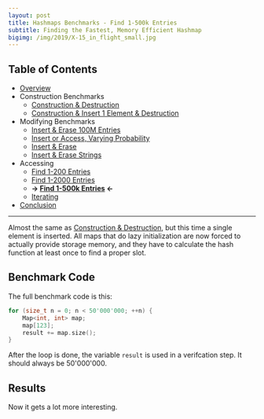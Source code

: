 ```yaml
---
layout: post
title: Hashmaps Benchmarks - Find 1-500k Entries
subtitle: Finding the Fastest, Memory Efficient Hashmap
bigimg: /img/2019/X-15_in_flight_small.jpg
---
```


## Table of Contents

* [Overview](/2019/04/01/hashmap-benchmarks-01-overview/)
* Construction Benchmarks
   * [Construction & Destruction](/2019/04/01/hashmap-benchmarks-02-result-CtorDtorEmptyMap/)
   * [Construction & Insert 1 Element & Destruction](/2019/04/01/hashmap-benchmarks-02-result-CtorDtorSingleEntryMap/)
* Modifying Benchmarks
   * [Insert & Erase 100M Entries](/2019/04/01/hashmap-benchmarks-02-result-InsertHugeInt/)
   * [Insert or Access, Varying Probability](/2019/04/01/hashmap-benchmarks-02-result-RandomDistinct2/)
   * [Insert & Erase](/2019/04/01/hashmap-benchmarks-02-result-RandomInsertErase/)
   * [Insert & Erase Strings](/2019/04/01/hashmap-benchmarks-02-result-RandomInsertEraseStrings/)
* Accessing
   * [Find 1-200 Entries](/2019/04/01/hashmap-benchmarks-02-result-RandomFind_200/)
   * [Find 1-2000 Entries](/2019/04/01/hashmap-benchmarks-02-result-RandomFind_2000/)
   * **&rarr; [Find 1-500k Entries](/2019/04/01/hashmap-benchmarks-02-result-RandomFind_500000/) &larr;**
   * [Iterating](/2019/04/01/hashmap-benchmarks-02-result-IterateIntegers/)
* [Conclusion](/2019/04/01/hashmap-benchmarks-03-conclusion/)

----

Almost the same as [Construction & Destruction](/2019/04/01/hashmap-benchmarks-CtorDtorEmptyMap/), but this time a single element is inserted. All maps that do lazy initialization are now forced to actually provide storage memory, and they have to calculate the hash function at least once to find a proper slot.

## Benchmark Code

The full benchmark code is this: 

```cpp
for (size_t n = 0; n < 50'000'000; ++n) {
    Map<int, int> map;
    map[123];
    result += map.size();
}
```

After the loop is done, the variable `result` is used in a verifcation step. It should always be 50'000'000.

## Results

Now it gets a lot more interesting.

<script src="https://cdn.plot.ly/plotly-latest.min.js"></script>
<div id="id_ac9de32b" style="height:250em"></div>
<script>
    var colors = Plotly.d3.scale.category10().range();
    var m0y = [ "std::unordered_map", "boost::unordered_map", "eastl::hash_map", "phmap::<br>parallel_node_hash_map", "boost::multi_index::<br>hashed_unique", "phmap::<br>parallel_flat_hash_map", "spp::sparse_hash_map", "folly::F14ValueMap", "tsl::hopscotch_map", "folly::F14NodeMap", "tsl::robin_map", "<b>tsl::sparse_map</b>", "ska::bytell_hash_map", "emilib1::HashMap", "robin_hood::<br>unordered_flat_map", "<b>robin_hood::<br>unordered_node_map</b>", "<b>absl::node_hash_map</b>", "<b>phmap::node_hash_map</b>", "<b>absl::flat_hash_map</b>", "<b>phmap::flat_hash_map</b>"];
    var m1y = [ "std::unordered_map", "boost::unordered_map", "eastl::hash_map", "phmap::<br>parallel_node_hash_map", "boost::multi_index::<br>hashed_unique", "phmap::<br>parallel_flat_hash_map", "spp::sparse_hash_map", "folly::F14ValueMap", "tsl::hopscotch_map", "folly::F14NodeMap", "tsl::robin_map", "<b>tsl::sparse_map</b>", "ska::bytell_hash_map", "emilib1::HashMap", "robin_hood::<br>unordered_flat_map", "<b>robin_hood::<br>unordered_node_map</b>", "<b>absl::node_hash_map</b>", "<b>phmap::node_hash_map</b>", "<b>absl::flat_hash_map</b>", "<b>phmap::flat_hash_map</b>"];
    var m2y = [ "std::unordered_map", "boost::unordered_map", "eastl::hash_map", "phmap::<br>parallel_node_hash_map", "boost::multi_index::<br>hashed_unique", "phmap::<br>parallel_flat_hash_map", "spp::sparse_hash_map", "tsl::hopscotch_map", "folly::F14ValueMap", "tsl::robin_map", "folly::F14NodeMap", "<b>tsl::sparse_map</b>", "ska::bytell_hash_map", "emilib1::HashMap", "robin_hood::<br>unordered_flat_map", "<b>robin_hood::<br>unordered_node_map</b>", "<b>absl::node_hash_map</b>", "<b>phmap::node_hash_map</b>", "<b>absl::flat_hash_map</b>", "<b>phmap::flat_hash_map</b>"];
    var m3y = [ "std::unordered_map", "boost::unordered_map", "eastl::hash_map", "phmap::<br>parallel_node_hash_map", "boost::multi_index::<br>hashed_unique", "phmap::<br>parallel_flat_hash_map", "spp::sparse_hash_map", "tsl::hopscotch_map", "folly::F14ValueMap", "tsl::robin_map", "folly::F14NodeMap", "emilib1::HashMap", "<b>tsl::sparse_map</b>", "ska::bytell_hash_map", "absl::node_hash_map", "phmap::node_hash_map", "<b>robin_hood::<br>unordered_node_map</b>", "<b>robin_hood::<br>unordered_flat_map</b>", "<b>absl::flat_hash_map</b>", "<b>phmap::flat_hash_map</b>"];
    var m4y = [ "tsl::sparse_map", "tsl::robin_map", "tsl::hopscotch_map", "spp::sparse_hash_map", "robin_hood::<br>unordered_node_map", "robin_hood::<br>unordered_flat_map", "phmap::<br>parallel_node_hash_map", "phmap::<br>parallel_flat_hash_map", "phmap::node_hash_map", "phmap::flat_hash_map", "emilib1::HashMap", "absl::node_hash_map", "absl::flat_hash_map", "std::unordered_map", "boost::unordered_map", "<b>eastl::hash_map</b>", "boost::multi_index::<br>hashed_unique", "folly::F14ValueMap", "<b>folly::F14NodeMap</b>", "<b>ska::bytell_hash_map</b>"];
    var measurement_names = [ "0% success, 0x00000000ffffffff", "0% success, 0xffffffff00000000", "25% success, 0x00000000ffffffff", "25% success, 0xffffffff00000000", "50% success, 0x00000000ffffffff", "50% success, 0xffffffff00000000", "75% success, 0x00000000ffffffff", "75% success, 0xffffffff00000000", "100% success, 0x00000000ffffffff", "100% success, 0xffffffff00000000" ];

    var data = [
        { x: [ 5.56816e-08, 4.9191700000000005e-08, 3.2362900000000005e-08, 2.60524e-08, 2.5136e-08, 2.0887400000000002e-08, 2.0654200000000002e-08, 1.3406470000000002e-08, 1.7136000000000002e-08, 1.1782319999999999e-08, 1.6390060000000002e-08, 1.3710700000000001e-08, 1.454759e-08, 1.4131950000000001e-08, 7.76349e-09, 7.857080000000001e-09, 9.40206e-09, 9.264260000000001e-09, 8.281190000000001e-09, 8.25094e-09 ],
          y: m0y, name: measurement_names[0] + ' (robin_hood::hash)', type: 'bar', orientation: 'h', yaxis: 'y', marker: { color: colors[0], },
        },
        { x: [ 5.5817500000000003e-08, 4.922480000000001e-08, 3.2394000000000005e-08, 2.60998e-08, 2.51767e-08, 2.08452e-08, 2.0711800000000003e-08, 1.3362160000000002e-08, 1.725798e-08, 1.198599e-08, 1.6411420000000002e-08, 1.3751160000000002e-08, 1.4544950000000001e-08, 1.416715e-08, 7.84265e-09, 7.93915e-09, 9.555229999999999e-09, 9.40788e-09, 8.32616e-09, 8.30022e-09 ],
          y: m0y, name: measurement_names[1] + ' (robin_hood::hash)', type: 'bar', orientation: 'h', yaxis: 'y', marker: { color: colors[1], },
        },
        { x: [ 6.18015e-08, 5.31378e-08, 3.8061100000000005e-08, 3.27902e-08, 2.9475900000000003e-08, 2.6874600000000002e-08, 2.6798300000000002e-08, 1.9526390000000004e-08, 2.08971e-08, 1.9741750000000002e-08, 2.10681e-08, 1.9626429999999998e-08, 1.826571e-08, 1.662313e-08, 1.3214850000000001e-08, 1.3265450000000001e-08, 1.5475490000000002e-08, 1.528674e-08, 1.294014e-08, 1.28224e-08 ],
          y: m0y, name: measurement_names[2] + ' (robin_hood::hash)', type: 'bar', orientation: 'h', yaxis: 'y', marker: { color: colors[2], },
        },
        { x: [ 6.19378e-08, 5.300850000000001e-08, 3.8062899999999996e-08, 3.280340000000001e-08, 2.9435800000000002e-08, 2.6837e-08, 2.68177e-08, 1.948048e-08, 2.12752e-08, 1.9824550000000003e-08, 2.10789e-08, 1.9690240000000003e-08, 1.825968e-08, 1.6635640000000002e-08, 1.324857e-08, 1.3324360000000001e-08, 1.54518e-08, 1.529168e-08, 1.294436e-08, 1.284934e-08 ],
          y: m0y, name: measurement_names[3] + ' (robin_hood::hash)', type: 'bar', orientation: 'h', yaxis: 'y', marker: { color: colors[3], },
        },
        { x: [ 5.891400000000001e-08, 5.2507900000000004e-08, 3.76295e-08, 3.43846e-08, 2.9050700000000004e-08, 2.7701e-08, 2.62059e-08, 2.3599000000000002e-08, 2.35213e-08, 2.3291100000000002e-08, 2.15388e-08, 2.0024300000000004e-08, 1.876206e-08, 1.812942e-08, 1.677011e-08, 1.575506e-08, 1.607125e-08, 1.59459e-08, 1.4388950000000001e-08, 1.4200760000000002e-08 ],
          y: m0y, name: measurement_names[4] + ' (robin_hood::hash)', type: 'bar', orientation: 'h', yaxis: 'y', marker: { color: colors[4], },
        },
        { x: [ 5.8862e-08, 5.245900000000001e-08, 3.76931e-08, 3.4376800000000006e-08, 2.8994500000000002e-08, 2.7710200000000002e-08, 2.62568e-08, 2.3593200000000002e-08, 2.3507900000000002e-08, 2.32712e-08, 2.15732e-08, 2.0054000000000002e-08, 1.879003e-08, 1.815322e-08, 1.678923e-08, 1.576371e-08, 1.609576e-08, 1.5953060000000003e-08, 1.4420680000000001e-08, 1.4189740000000002e-08 ],
          y: m0y, name: measurement_names[5] + ' (robin_hood::hash)', type: 'bar', orientation: 'h', yaxis: 'y', marker: { color: colors[5], },
        },
        { x: [ 5.0249900000000004e-08, 4.73851e-08, 3.3251400000000006e-08, 3.07778e-08, 2.50818e-08, 2.4650600000000002e-08, 2.24773e-08, 2.4559000000000002e-08, 2.2219400000000004e-08, 2.3360300000000002e-08, 1.8793760000000002e-08, 1.6800790000000002e-08, 1.7109180000000002e-08, 1.588706e-08, 1.8036350000000003e-08, 1.670982e-08, 1.4281220000000001e-08, 1.4009580000000001e-08, 1.3053820000000001e-08, 1.29399e-08 ],
          y: m0y, name: measurement_names[6] + ' (robin_hood::hash)', type: 'bar', orientation: 'h', yaxis: 'y', marker: { color: colors[6], },
        },
        { x: [ 5.019260000000001e-08, 4.7335200000000004e-08, 3.3166200000000005e-08, 3.0774200000000006e-08, 2.5043700000000003e-08, 2.4730400000000002e-08, 2.2513500000000002e-08, 2.45506e-08, 2.21087e-08, 2.3273600000000002e-08, 1.881302e-08, 1.683293e-08, 1.706991e-08, 1.589391e-08, 1.806269e-08, 1.675333e-08, 1.427127e-08, 1.397862e-08, 1.3061890000000001e-08, 1.295562e-08 ],
          y: m0y, name: measurement_names[7] + ' (robin_hood::hash)', type: 'bar', orientation: 'h', yaxis: 'y', marker: { color: colors[7], },
        },
        { x: [ 3.92513e-08, 3.8863900000000004e-08, 2.5568900000000003e-08, 2.52796e-08, 1.801012e-08, 2.0240400000000003e-08, 1.8180240000000002e-08, 2.26752e-08, 1.758992e-08, 2.0438900000000003e-08, 1.4389520000000001e-08, 1.3175450000000002e-08, 1.312473e-08, 1.219928e-08, 1.616787e-08, 1.4696570000000001e-08, 1.173082e-08, 1.1678060000000001e-08, 1.143192e-08, 1.1302400000000001e-08 ],
          y: m0y, name: measurement_names[8] + ' (robin_hood::hash)', type: 'bar', orientation: 'h', yaxis: 'y', marker: { color: colors[8], },
        },
        { x: [ 3.92416e-08, 3.88433e-08, 2.55193e-08, 2.5267600000000003e-08, 1.7964480000000002e-08, 2.02472e-08, 1.8177639999999997e-08, 2.2617400000000002e-08, 1.7403600000000003e-08, 2.0559e-08, 1.4371430000000002e-08, 1.314997e-08, 1.3021770000000002e-08, 1.2204960000000001e-08, 1.618193e-08, 1.469964e-08, 1.174861e-08, 1.1625640000000002e-08, 1.13947e-08, 1.1274780000000001e-08 ],
          y: m0y, name: measurement_names[9] + ' (robin_hood::hash)', type: 'bar', orientation: 'h', yaxis: 'y', marker: { color: colors[9], },
            textposition: 'outside',
            text: [ "53.2ns avg<br>20MB", "48.2ns avg<br>23MB", "33.4ns avg<br>11MB", "29.9ns avg<br>17MB", "25.3ns avg<br>27MB", "24.1ns avg<br>12MB", "22.9ns avg<br>0.0MB", "20.7ns avg<br>22MB", "20.3ns avg<br>37MB", "19.8ns avg<br>20MB", "18.4ns avg<br>37MB", "<b>16.7ns avg<br>0.0MB</b>", "16.3ns avg<br>23MB", "15.4ns avg<br>37MB", "14.4ns avg<br>23MB", "<b>13.7ns avg<br>9.5MB</b>", "<b>13.4ns avg<br>21MB</b>", "<b>13.2ns avg<br>23MB</b>", "<b>12.0ns avg<br>24MB</b>", "<b>11.9ns avg<br>25MB</b>" ],
        },
        { x: [ 5.670530000000001e-08, 5.0144200000000006e-08, 3.25034e-08, 2.6275800000000002e-08, 2.6154700000000002e-08, 2.12192e-08, 2.05207e-08, 1.366231e-08, 1.695892e-08, 1.1942340000000001e-08, 1.517302e-08, 1.410984e-08, 1.5164500000000003e-08, 1.479915e-08, 8.63383e-09, 8.695830000000001e-09, 9.948439999999999e-09, 9.86956e-09, 9.02647e-09, 8.72514e-09 ],
          y: m1y, name: measurement_names[0] + ' (absl::Hash)', type: 'bar', orientation: 'h', yaxis: 'y2', marker: { color: colors[0], },
        },
        { x: [ 5.6743700000000005e-08, 5.02113e-08, 3.26325e-08, 2.6449000000000004e-08, 2.6256900000000003e-08, 2.11622e-08, 2.05121e-08, 1.3584580000000002e-08, 1.691823e-08, 1.213221e-08, 1.518473e-08, 1.4125640000000001e-08, 1.520076e-08, 1.4801570000000001e-08, 8.63763e-09, 8.681400000000002e-09, 1.0031539999999999e-08, 9.954240000000001e-09, 9.03485e-09, 8.742960000000001e-09 ],
          y: m1y, name: measurement_names[1] + ' (absl::Hash)', type: 'bar', orientation: 'h', yaxis: 'y2', marker: { color: colors[1], },
        },
        { x: [ 6.17371e-08, 5.39661e-08, 3.78904e-08, 3.3084200000000005e-08, 3.0034500000000003e-08, 2.7177600000000005e-08, 2.70485e-08, 1.9804500000000004e-08, 2.13922e-08, 1.985769e-08, 1.9546230000000002e-08, 1.9971320000000003e-08, 1.905747e-08, 1.789532e-08, 1.424819e-08, 1.4304659999999999e-08, 1.643527e-08, 1.627038e-08, 1.382252e-08, 1.358254e-08 ],
          y: m1y, name: measurement_names[2] + ' (absl::Hash)', type: 'bar', orientation: 'h', yaxis: 'y2', marker: { color: colors[2], },
        },
        { x: [ 6.18046e-08, 5.4064e-08, 3.79325e-08, 3.31262e-08, 3.00041e-08, 2.715e-08, 2.70314e-08, 1.980478e-08, 2.12441e-08, 1.985877e-08, 1.9544860000000002e-08, 1.996556e-08, 1.903787e-08, 1.7913070000000002e-08, 1.426541e-08, 1.4260880000000001e-08, 1.641691e-08, 1.628464e-08, 1.379487e-08, 1.356202e-08 ],
          y: m1y, name: measurement_names[3] + ' (absl::Hash)', type: 'bar', orientation: 'h', yaxis: 'y2', marker: { color: colors[3], },
        },
        { x: [ 5.92919e-08, 5.28767e-08, 3.80641e-08, 3.46994e-08, 2.9542e-08, 2.8206600000000004e-08, 2.65244e-08, 2.40381e-08, 2.2152800000000002e-08, 2.35415e-08, 2.0155200000000002e-08, 2.0506500000000002e-08, 1.975288e-08, 1.8289180000000004e-08, 1.790753e-08, 1.6887660000000003e-08, 1.700214e-08, 1.688972e-08, 1.491293e-08, 1.494046e-08 ],
          y: m1y, name: measurement_names[4] + ' (absl::Hash)', type: 'bar', orientation: 'h', yaxis: 'y2', marker: { color: colors[4], },
        },
        { x: [ 5.93035e-08, 5.28679e-08, 3.8032700000000004e-08, 3.47148e-08, 2.95229e-08, 2.8214200000000005e-08, 2.65262e-08, 2.40044e-08, 2.2180600000000003e-08, 2.3528400000000002e-08, 2.01946e-08, 2.05061e-08, 1.9726190000000002e-08, 1.832631e-08, 1.7884630000000002e-08, 1.698647e-08, 1.699265e-08, 1.686918e-08, 1.491535e-08, 1.493038e-08 ],
          y: m1y, name: measurement_names[5] + ' (absl::Hash)', type: 'bar', orientation: 'h', yaxis: 'y2', marker: { color: colors[5], },
        },
        { x: [ 5.14413e-08, 4.808840000000001e-08, 3.33467e-08, 3.1390000000000005e-08, 2.55647e-08, 2.5398e-08, 2.28712e-08, 2.47275e-08, 2.15771e-08, 2.34219e-08, 1.760106e-08, 1.726026e-08, 1.743e-08, 1.6712870000000004e-08, 1.946428e-08, 1.800535e-08, 1.4794900000000002e-08, 1.463824e-08, 1.3609960000000001e-08, 1.3491320000000001e-08 ],
          y: m1y, name: measurement_names[6] + ' (absl::Hash)', type: 'bar', orientation: 'h', yaxis: 'y2', marker: { color: colors[6], },
        },
        { x: [ 5.1455700000000005e-08, 4.80286e-08, 3.3384500000000004e-08, 3.1376400000000004e-08, 2.5576400000000002e-08, 2.5409600000000002e-08, 2.28847e-08, 2.4773900000000002e-08, 2.1334700000000002e-08, 2.33007e-08, 1.757557e-08, 1.7272950000000002e-08, 1.740198e-08, 1.672872e-08, 1.948639e-08, 1.8011500000000002e-08, 1.4770960000000001e-08, 1.4629300000000001e-08, 1.362373e-08, 1.34788e-08 ],
          y: m1y, name: measurement_names[7] + ' (absl::Hash)', type: 'bar', orientation: 'h', yaxis: 'y2', marker: { color: colors[7], },
        },
        { x: [ 4.0886600000000006e-08, 3.92395e-08, 2.60126e-08, 2.6215e-08, 1.8359320000000002e-08, 2.1103000000000004e-08, 1.8526870000000003e-08, 2.2867900000000005e-08, 1.754729e-08, 2.0414100000000002e-08, 1.405655e-08, 1.3647950000000001e-08, 1.379911e-08, 1.2947700000000002e-08, 1.7307229999999998e-08, 1.595712e-08, 1.2144410000000001e-08, 1.207002e-08, 1.189442e-08, 1.1758800000000002e-08 ],
          y: m1y, name: measurement_names[8] + ' (absl::Hash)', type: 'bar', orientation: 'h', yaxis: 'y2', marker: { color: colors[8], },
        },
        { x: [ 4.07945e-08, 3.9286600000000005e-08, 2.5979500000000004e-08, 2.6234400000000004e-08, 1.8347280000000002e-08, 2.11464e-08, 1.851455e-08, 2.2897100000000002e-08, 1.752276e-08, 2.07253e-08, 1.407182e-08, 1.364076e-08, 1.375164e-08, 1.2951730000000002e-08, 1.732268e-08, 1.5948240000000002e-08, 1.214129e-08, 1.2090940000000001e-08, 1.1850940000000002e-08, 1.175264e-08 ],
          y: m1y, name: measurement_names[9] + ' (absl::Hash)', type: 'bar', orientation: 'h', yaxis: 'y2', marker: { color: colors[9], },
            textposition: 'outside',
            text: [ "54.0ns avg<br>22MB", "48.9ns avg<br>22MB", "33.6ns avg<br>11MB", "30.4ns avg<br>17MB", "25.9ns avg<br>27MB", "24.6ns avg<br>12MB", "23.1ns avg<br>0.0MB", "21.0ns avg<br>22MB", "19.9ns avg<br>37MB", "19.9ns avg<br>20MB", "17.3ns avg<br>37MB", "<b>17.1ns avg<br>0.0MB</b>", "17.0ns avg<br>23MB", "16.1ns avg<br>37MB", "15.5ns avg<br>23MB", "<b>14.8ns avg<br>9.5MB</b>", "<b>14.1ns avg<br>22MB</b>", "<b>14.0ns avg<br>22MB</b>", "<b>12.6ns avg<br>24MB</b>", "<b>12.5ns avg<br>25MB</b>" ],
        },
        { x: [ 6.27187e-08, 5.23211e-08, 3.51346e-08, 3.0023000000000004e-08, 3.10101e-08, 2.5042600000000003e-08, 2.25893e-08, 2.11475e-08, 1.454922e-08, 1.9029600000000004e-08, 1.297702e-08, 1.6913880000000003e-08, 1.805393e-08, 1.8041150000000004e-08, 9.78478e-09, 1.015228e-08, 1.2102810000000002e-08, 1.19858e-08, 1.096249e-08, 1.0940220000000001e-08 ],
          y: m2y, name: measurement_names[0] + ' (folly::hasher)', type: 'bar', orientation: 'h', yaxis: 'y3', marker: { color: colors[0], },
        },
        { x: [ 6.28498e-08, 5.23409e-08, 3.5225e-08, 3.0138e-08, 3.10544e-08, 2.5043600000000004e-08, 2.25447e-08, 2.1138700000000002e-08, 1.445252e-08, 1.899752e-08, 1.309245e-08, 1.688692e-08, 1.805959e-08, 1.8044350000000005e-08, 9.697220000000001e-09, 1.0049280000000001e-08, 1.222926e-08, 1.2072300000000002e-08, 1.1017500000000001e-08, 1.0938480000000001e-08 ],
          y: m2y, name: measurement_names[1] + ' (folly::hasher)', type: 'bar', orientation: 'h', yaxis: 'y3', marker: { color: colors[1], },
        },
        { x: [ 6.78287e-08, 5.62233e-08, 4.0268100000000006e-08, 3.75926e-08, 3.5305900000000006e-08, 3.136360000000001e-08, 2.98257e-08, 2.51754e-08, 2.0961200000000002e-08, 2.412e-08, 2.1214e-08, 2.3302200000000003e-08, 2.21634e-08, 2.09088e-08, 1.5655150000000002e-08, 1.621053e-08, 1.9062319999999998e-08, 1.90544e-08, 1.632625e-08, 1.6322780000000003e-08 ],
          y: m2y, name: measurement_names[2] + ' (folly::hasher)', type: 'bar', orientation: 'h', yaxis: 'y3', marker: { color: colors[2], },
        },
        { x: [ 6.78784e-08, 5.6167e-08, 4.0316800000000005e-08, 3.75708e-08, 3.5252099999999996e-08, 3.1335400000000004e-08, 2.98273e-08, 2.52486e-08, 2.08984e-08, 2.41383e-08, 2.10966e-08, 2.3342200000000002e-08, 2.22554e-08, 2.09137e-08, 1.582941e-08, 1.644075e-08, 1.910127e-08, 1.9030600000000002e-08, 1.633151e-08, 1.6316780000000002e-08 ],
          y: m2y, name: measurement_names[3] + ' (folly::hasher)', type: 'bar', orientation: 'h', yaxis: 'y3', marker: { color: colors[3], },
        },
        { x: [ 6.316790000000001e-08, 5.51666e-08, 3.9962e-08, 3.93388e-08, 3.46589e-08, 3.22298e-08, 3.0171100000000005e-08, 2.66705e-08, 2.4961400000000003e-08, 2.50311e-08, 2.45969e-08, 2.3644500000000004e-08, 2.3331300000000002e-08, 2.23424e-08, 1.9576580000000002e-08, 1.9363679999999998e-08, 1.9943110000000004e-08, 1.991124e-08, 1.7861950000000002e-08, 1.778858e-08 ],
          y: m2y, name: measurement_names[4] + ' (folly::hasher)', type: 'bar', orientation: 'h', yaxis: 'y3', marker: { color: colors[4], },
        },
        { x: [ 6.314650000000002e-08, 5.52395e-08, 3.99003e-08, 3.93272e-08, 3.46634e-08, 3.21988e-08, 3.01781e-08, 2.6690600000000002e-08, 2.49306e-08, 2.50015e-08, 2.45586e-08, 2.36579e-08, 2.33764e-08, 2.23837e-08, 1.96101e-08, 1.942219e-08, 1.998702e-08, 1.992206e-08, 1.7874040000000005e-08, 1.7813520000000002e-08 ],
          y: m2y, name: measurement_names[5] + ' (folly::hasher)', type: 'bar', orientation: 'h', yaxis: 'y3', marker: { color: colors[5], },
        },
        { x: [ 5.2925700000000004e-08, 5.0219e-08, 3.4921700000000004e-08, 3.6078600000000006e-08, 2.91742e-08, 2.9284800000000003e-08, 2.59442e-08, 2.46075e-08, 2.5523000000000003e-08, 2.1719400000000003e-08, 2.42621e-08, 2.01164e-08, 2.05867e-08, 2.0064e-08, 2.1311200000000002e-08, 2.1016100000000003e-08, 1.752581e-08, 1.736092e-08, 1.6455390000000003e-08, 1.629918e-08 ],
          y: m2y, name: measurement_names[6] + ' (folly::hasher)', type: 'bar', orientation: 'h', yaxis: 'y3', marker: { color: colors[6], },
        },
        { x: [ 5.288910000000001e-08, 5.011550000000001e-08, 3.4918e-08, 3.6093000000000004e-08, 2.91847e-08, 2.9319400000000004e-08, 2.5962200000000002e-08, 2.4736100000000003e-08, 2.5490800000000002e-08, 2.17061e-08, 2.41602e-08, 2.01038e-08, 2.0601400000000002e-08, 2.0091e-08, 2.1302500000000002e-08, 2.0977000000000003e-08, 1.7510730000000004e-08, 1.7334800000000002e-08, 1.6455430000000002e-08, 1.6393439999999998e-08 ],
          y: m2y, name: measurement_names[7] + ' (folly::hasher)', type: 'bar', orientation: 'h', yaxis: 'y3', marker: { color: colors[7], },
        },
        { x: [ 4.16203e-08, 4.1401800000000005e-08, 2.75503e-08, 2.97976e-08, 2.1529e-08, 2.41436e-08, 2.1050600000000003e-08, 2.13015e-08, 2.33832e-08, 1.703329e-08, 2.1272e-08, 1.632057e-08, 1.602022e-08, 1.5694790000000002e-08, 1.91039e-08, 1.831869e-08, 1.434743e-08, 1.427864e-08, 1.416544e-08, 1.4031000000000002e-08 ],
          y: m2y, name: measurement_names[8] + ' (folly::hasher)', type: 'bar', orientation: 'h', yaxis: 'y3', marker: { color: colors[8], },
        },
        { x: [ 4.17372e-08, 4.13522e-08, 2.7519600000000002e-08, 2.99324e-08, 2.14919e-08, 2.41116e-08, 2.1084800000000002e-08, 2.13266e-08, 2.3355800000000003e-08, 1.703167e-08, 2.12667e-08, 1.635358e-08, 1.608267e-08, 1.5696350000000003e-08, 1.9120990000000003e-08, 1.83043e-08, 1.4319490000000001e-08, 1.4283680000000001e-08, 1.4199400000000002e-08, 1.4039160000000002e-08 ],
          y: m2y, name: measurement_names[9] + ' (folly::hasher)', type: 'bar', orientation: 'h', yaxis: 'y3', marker: { color: colors[9], },
            textposition: 'outside',
            text: [ "57.7ns avg<br>15MB", "51.1ns avg<br>23MB", "35.6ns avg<br>11MB", "34.6ns avg<br>17MB", "30.3ns avg<br>27MB", "28.4ns avg<br>12MB", "25.9ns avg<br>0.0MB", "23.8ns avg<br>37MB", "21.9ns avg<br>22MB", "21.4ns avg<br>37MB", "20.8ns avg<br>20MB", "<b>20.1ns avg<br>0.0MB</b>", "20.1ns avg<br>23MB", "19.4ns avg<br>37MB", "17.1ns avg<br>23MB", "<b>17.0ns avg<br>9.5MB</b>", "<b>16.6ns avg<br>21MB</b>", "<b>16.5ns avg<br>23MB</b>", "<b>15.2ns avg<br>24MB</b>", "<b>15.1ns avg<br>25MB</b>" ],
        },
        { x: [ 7.001010000000001e-08, 6.207290000000001e-08, 3.95854e-08, 3.4957e-08, 3.84654e-08, 2.8594400000000003e-08, 2.65644e-08, 2.5018300000000002e-08, 1.918848e-08, 2.35023e-08, 1.7087659999999998e-08, 2.2610299999999998e-08, 2.07522e-08, 2.2293200000000004e-08, 1.509993e-08, 1.4983320000000002e-08, 1.2949350000000001e-08, 1.238423e-08, 1.367349e-08, 1.3651520000000001e-08 ],
          y: m3y, name: measurement_names[0] + ' (FNV1a)', type: 'bar', orientation: 'h', yaxis: 'y4', marker: { color: colors[0], },
        },
        { x: [ 7.00754e-08, 6.21989e-08, 3.962420000000001e-08, 3.51898e-08, 3.85253e-08, 2.8669400000000002e-08, 2.6572200000000002e-08, 2.5190899999999998e-08, 1.913412e-08, 2.3517100000000004e-08, 1.719346e-08, 2.2579300000000003e-08, 2.0835e-08, 2.2268200000000002e-08, 1.5201250000000002e-08, 1.51377e-08, 1.289648e-08, 1.232224e-08, 1.373292e-08, 1.3748320000000001e-08 ],
          y: m3y, name: measurement_names[1] + ' (FNV1a)', type: 'bar', orientation: 'h', yaxis: 'y4', marker: { color: colors[1], },
        },
        { x: [ 7.492910000000001e-08, 6.699810000000001e-08, 4.55254e-08, 4.32116e-08, 4.25914e-08, 3.5599800000000004e-08, 3.4236300000000006e-08, 3.0738e-08, 2.6385900000000003e-08, 2.95849e-08, 2.61523e-08, 2.70102e-08, 2.77229e-08, 2.66849e-08, 2.4254800000000004e-08, 2.382e-08, 1.974821e-08, 1.862175e-08, 2.03242e-08, 2.0246800000000002e-08 ],
          y: m3y, name: measurement_names[2] + ' (FNV1a)', type: 'bar', orientation: 'h', yaxis: 'y4', marker: { color: colors[2], },
        },
        { x: [ 7.501189999999999e-08, 6.710370000000001e-08, 4.5528e-08, 4.31918e-08, 4.25489e-08, 3.5624e-08, 3.42401e-08, 3.0787e-08, 2.64369e-08, 2.9595700000000003e-08, 2.6238300000000003e-08, 2.70141e-08, 2.7769500000000003e-08, 2.6704600000000005e-08, 2.42874e-08, 2.38482e-08, 1.9524500000000004e-08, 1.8437900000000004e-08, 2.0353900000000003e-08, 2.0269400000000003e-08 ],
          y: m3y, name: measurement_names[3] + ' (FNV1a)', type: 'bar', orientation: 'h', yaxis: 'y4', marker: { color: colors[3], },
        },
        { x: [ 7.152990000000001e-08, 6.499690000000002e-08, 4.55034e-08, 4.4517200000000005e-08, 4.13824e-08, 3.7298200000000005e-08, 3.44719e-08, 3.245750000000001e-08, 3.11476e-08, 3.0226900000000004e-08, 3.0175000000000004e-08, 2.7658000000000002e-08, 2.84162e-08, 2.78611e-08, 2.4778100000000004e-08, 2.4672400000000003e-08, 2.372e-08, 2.31745e-08, 2.2474e-08, 2.22964e-08 ],
          y: m3y, name: measurement_names[4] + ' (FNV1a)', type: 'bar', orientation: 'h', yaxis: 'y4', marker: { color: colors[4], },
        },
        { x: [ 7.163380000000001e-08, 6.49778e-08, 4.5577e-08, 4.4564e-08, 4.13502e-08, 3.7382599999999996e-08, 3.44846e-08, 3.2413800000000004e-08, 3.11779e-08, 3.01793e-08, 3.0123600000000004e-08, 2.7662500000000004e-08, 2.8381e-08, 2.79569e-08, 2.4793000000000002e-08, 2.4632400000000004e-08, 2.37985e-08, 2.3166e-08, 2.2455100000000004e-08, 2.2308e-08 ],
          y: m3y, name: measurement_names[5] + ' (FNV1a)', type: 'bar', orientation: 'h', yaxis: 'y4', marker: { color: colors[5], },
        },
        { x: [ 6.24654e-08, 5.9524500000000005e-08, 3.9897099999999995e-08, 4.10556e-08, 3.55093e-08, 3.38254e-08, 3.026660000000001e-08, 2.91193e-08, 3.15277e-08, 2.6959600000000003e-08, 2.9745700000000004e-08, 2.57277e-08, 2.49141e-08, 2.41439e-08, 2.22301e-08, 2.2046e-08, 2.5136200000000002e-08, 2.5166900000000004e-08, 2.0845300000000002e-08, 2.0816400000000004e-08 ],
          y: m3y, name: measurement_names[6] + ' (FNV1a)', type: 'bar', orientation: 'h', yaxis: 'y4', marker: { color: colors[6], },
        },
        { x: [ 6.247730000000001e-08, 5.9591100000000006e-08, 3.97472e-08, 4.1084600000000005e-08, 3.54812e-08, 3.39764e-08, 3.02941e-08, 2.91685e-08, 3.15526e-08, 2.6922200000000002e-08, 2.9676300000000003e-08, 2.5719199999999998e-08, 2.4915500000000002e-08, 2.4200500000000002e-08, 2.21967e-08, 2.2048600000000003e-08, 2.50414e-08, 2.51256e-08, 2.0856800000000002e-08, 2.08336e-08 ],
          y: m3y, name: measurement_names[7] + ' (FNV1a)', type: 'bar', orientation: 'h', yaxis: 'y4', marker: { color: colors[7], },
        },
        { x: [ 5.06207e-08, 4.9766699999999995e-08, 3.1780400000000006e-08, 3.4646000000000005e-08, 2.6631800000000002e-08, 2.8214e-08, 2.5343e-08, 2.4978900000000003e-08, 2.8791000000000003e-08, 2.21574e-08, 2.6261700000000004e-08, 2.04637e-08, 2.08107e-08, 1.9673630000000003e-08, 1.842935e-08, 1.831994e-08, 2.24499e-08, 2.32253e-08, 1.818925e-08, 1.798614e-08 ],
          y: m3y, name: measurement_names[8] + ' (FNV1a)', type: 'bar', orientation: 'h', yaxis: 'y4', marker: { color: colors[8], },
        },
        { x: [ 5.0692e-08, 4.97732e-08, 3.16266e-08, 3.45954e-08, 2.6627100000000003e-08, 2.8277200000000003e-08, 2.5295900000000005e-08, 2.47543e-08, 2.8773500000000003e-08, 2.20756e-08, 2.60845e-08, 2.04405e-08, 2.0758e-08, 1.9804930000000002e-08, 1.8427950000000002e-08, 1.8316640000000002e-08, 2.2459500000000003e-08, 2.3269800000000002e-08, 1.819073e-08, 1.808904e-08 ],
          y: m3y, name: measurement_names[9] + ' (FNV1a)', type: 'bar', orientation: 'h', yaxis: 'y4', marker: { color: colors[9], },
            textposition: 'outside',
            text: [ "65.9ns avg<br>20MB", "60.7ns avg<br>21MB", "40.4ns avg<br>11MB", "39.7ns avg<br>16MB", "36.9ns avg<br>27MB", "32.7ns avg<br>12MB", "30.2ns avg<br>0.0MB", "28.5ns avg<br>37MB", "27.4ns avg<br>22MB", "26.5ns avg<br>37MB", "25.9ns avg<br>20MB", "24.7ns avg<br>37MB", "<b>24.5ns avg<br>0.0MB</b>", "24.2ns avg<br>23MB", "21.0ns avg<br>22MB", "20.8ns avg<br>23MB", "<b>20.8ns avg<br>9.5MB</b>", "<b>20.5ns avg<br>23MB</b>", "<b>19.1ns avg<br>24MB</b>", "<b>19.0ns avg<br>25MB</b>" ],
        },
        { x: [ 0, 0, 0, 0, 0, 0, 0, 0, 0, 0, 0, 0, 0, 5.333970000000001e-08, 4.48658e-08, 3.04358e-08, 2.3442800000000003e-08, 1.230374e-08, 1.092922e-08, 1.3412290000000001e-08 ],
          y: m4y, name: measurement_names[0] + ' (Identity)', type: 'bar', orientation: 'h', yaxis: 'y5', marker: { color: colors[0], },
        },
        { x: [ 0, 0, 0, 0, 0, 0, 0, 0, 0, 0, 0, 0, 0, 5.34479e-08, 4.5074900000000006e-08, 3.05427e-08, 2.3515300000000002e-08, 1.2305990000000001e-08, 1.1063020000000001e-08, 1.339651e-08 ],
          y: m4y, name: measurement_names[1] + ' (Identity)', type: 'bar', orientation: 'h', yaxis: 'y5', marker: { color: colors[1], },
        },
        { x: [ 0, 0, 0, 0, 0, 0, 0, 0, 0, 0, 0, 0, 0, 5.88813e-08, 4.87268e-08, 3.55718e-08, 2.7236600000000002e-08, 1.84678e-08, 1.8760390000000002e-08, 1.6794770000000002e-08 ],
          y: m4y, name: measurement_names[2] + ' (Identity)', type: 'bar', orientation: 'h', yaxis: 'y5', marker: { color: colors[2], },
        },
        { x: [ 0, 0, 0, 0, 0, 0, 0, 0, 0, 0, 0, 0, 0, 5.88515e-08, 4.86893e-08, 3.56213e-08, 2.71758e-08, 1.8478730000000003e-08, 1.880877e-08, 1.679864e-08 ],
          y: m4y, name: measurement_names[3] + ' (Identity)', type: 'bar', orientation: 'h', yaxis: 'y5', marker: { color: colors[3], },
        },
        { x: [ 0, 0, 0, 0, 0, 0, 0, 0, 0, 0, 0, 0, 0, 5.5973800000000005e-08, 4.77987e-08, 3.46392e-08, 2.7448000000000002e-08, 2.25259e-08, 2.22405e-08, 1.780558e-08 ],
          y: m4y, name: measurement_names[4] + ' (Identity)', type: 'bar', orientation: 'h', yaxis: 'y5', marker: { color: colors[4], },
        },
        { x: [ 0, 0, 0, 0, 0, 0, 0, 0, 0, 0, 0, 0, 0, 5.57367e-08, 4.78161e-08, 3.4572600000000006e-08, 2.7431400000000004e-08, 2.2547e-08, 2.23725e-08, 1.7851830000000002e-08 ],
          y: m4y, name: measurement_names[5] + ' (Identity)', type: 'bar', orientation: 'h', yaxis: 'y5', marker: { color: colors[5], },
        },
        { x: [ 0, 0, 0, 0, 0, 0, 0, 0, 0, 0, 0, 0, 0, 4.78063e-08, 4.2993800000000003e-08, 3.03283e-08, 2.3344300000000003e-08, 2.33882e-08, 2.21433e-08, 1.536894e-08 ],
          y: m4y, name: measurement_names[6] + ' (Identity)', type: 'bar', orientation: 'h', yaxis: 'y5', marker: { color: colors[6], },
        },
        { x: [ 0, 0, 0, 0, 0, 0, 0, 0, 0, 0, 0, 0, 0, 4.7763200000000006e-08, 4.29643e-08, 3.0414900000000006e-08, 2.3339500000000002e-08, 2.3312700000000002e-08, 2.2199800000000003e-08, 1.5405390000000003e-08 ],
          y: m4y, name: measurement_names[7] + ' (Identity)', type: 'bar', orientation: 'h', yaxis: 'y5', marker: { color: colors[7], },
        },
        { x: [ 0, 0, 0, 0, 0, 0, 0, 0, 0, 0, 0, 0, 0, 3.72382e-08, 3.48726e-08, 2.4466400000000004e-08, 1.675333e-08, 2.1378e-08, 1.9472519999999998e-08, 1.1949970000000001e-08 ],
          y: m4y, name: measurement_names[8] + ' (Identity)', type: 'bar', orientation: 'h', yaxis: 'y5', marker: { color: colors[8], },
        },
        { x: [ 0, 0, 0, 0, 0, 0, 0, 0, 0, 0, 0, 0, 0, 3.71699e-08, 3.486290000000001e-08, 2.4439e-08, 1.6754099999999998e-08, 2.13136e-08, 1.950713e-08, 1.1960650000000001e-08 ],
          y: m4y, name: measurement_names[9] + ' (Identity)', type: 'bar', orientation: 'h', yaxis: 'y5', marker: { color: colors[9], },
            textposition: 'outside',
            text: [ "timeout", "timeout", "timeout", "timeout", "timeout", "timeout", "timeout", "timeout", "timeout", "timeout", "timeout", "timeout", "timeout", "50.6ns avg<br>22MB", "43.9ns avg<br>23MB", "<b>31.1ns avg<br>11MB</b>", "23.6ns avg<br>27MB", "19.6ns avg<br>22MB", "<b>18.7ns avg<br>20MB</b>", "<b>15.1ns avg<br>23MB</b>" ],
        },
    ];

    var layout = {
        // title: { text: 'RandomFind_500000'},
        grid: {
            ygap: 0.1,
            subplots: [
            ['xy'],
            ['xy2'],
            ['xy3'],
            ['xy4'],
            ['xy5'],
        ] },

        barmode: 'stack',
        yaxis: { title: 'robin_hood::hash', automargin: true, },
        yaxis2: { title: 'absl::Hash', automargin: true, },
        yaxis3: { title: 'folly::hasher', automargin: true, },
        yaxis4: { title: 'FNV1a', automargin: true, },
        yaxis5: { title: 'Identity', automargin: true, },
        xaxis: { automargin: true, },
        legend: { traceorder: 'normal' },
        margin: { pad: 0, l:0, r:0, t:0, b:0, },
        showlegend:false,
    };

    Plotly.newPlot('id_ac9de32b', data, layout);
</script>
